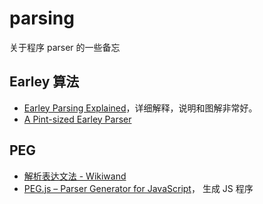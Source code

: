 parsing
===

关于程序 parser 的一些备忘

## Earley 算法

- [Earley Parsing Explained](https://loup-vaillant.fr/tutorials/earley-parsing/)，详细解释，说明和图解非常好。
- [A Pint-sized Earley Parser](https://joshuagrams.github.io/pep/)

## PEG

- [解析表达文法 - Wikiwand](https://www.wikiwand.com/zh-hans/%E8%A7%A3%E6%9E%90%E8%A1%A8%E8%BE%BE%E6%96%87%E6%B3%95)
- [PEG.js – Parser Generator for JavaScript](https://pegjs.org/)， 生成 JS 程序